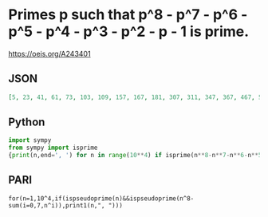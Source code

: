 # Primes p such that p^8 \- p^7 \- p^6 \- p^5 \- p^4 \- p^3 \- p^2 \- p \- 1 is prime\.
https://oeis.org/A243401
## JSON
```JSON
[5, 23, 41, 61, 73, 103, 109, 157, 167, 181, 307, 311, 347, 367, 467, 577, 593, 601, 677, 709, 739, 839, 863, 1039, 1181, 1201, 1279, 1381, 1399, 1621, 1627, 1789, 1847, 1861, 1871, 1913, 1997, 2063, 2287, 2347, 2371, 2657, 2699, 2797, 2887, 2963, 3209, 3343, 3359, 3623]
```
## Python
```Python
import sympy
from sympy import isprime
{print(n,end=', ') for n in range(10**4) if isprime(n**8-n**7-n**6-n**5-n**4-n**3-n**2-n-1) and isprime(n)}
```
## PARI
```PARI
for(n=1,10^4,if(ispseudoprime(n)&&ispseudoprime(n^8-sum(i=0,7,n^i)),print1(n,", ")))
```
